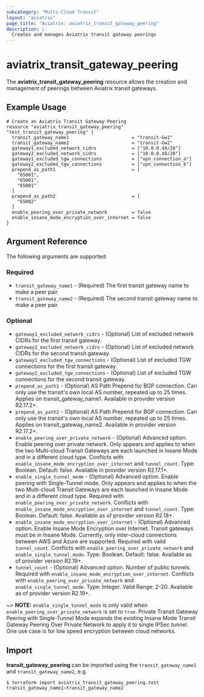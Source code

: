 ```yaml
---
subcategory: "Multi-Cloud Transit"
layout: "aviatrix"
page_title: "Aviatrix: aviatrix_transit_gateway_peering"
description: |-
  Creates and manages Aviatrix transit gateway peerings
---
```


# aviatrix_transit_gateway_peering

The **aviatrix_transit_gateway_peering** resource allows the creation and management of peerings between Aviatrix transit gateways.

## Example Usage

```hcl
# Create an Aviatrix Transit Gateway Peering
resource "aviatrix_transit_gateway_peering" "test_transit_gateway_peering" {
  transit_gateway_name1                       = "transit-Gw1"
  transit_gateway_name2                       = "transit-Gw2"
  gateway1_excluded_network_cidrs             = ["10.0.0.48/28"]
  gateway2_excluded_network_cidrs             = ["10.0.0.48/28"]
  gateway1_excluded_tgw_connections           = ["vpn_connection_a"]
  gateway2_excluded_tgw_connections           = ["vpn_connection_b"]
  prepend_as_path1                            = [
    "65001",
    "65001",
    "65001"
  ]
  prepend_as_path2                            = [
    "65002"
  ]
  enable_peering_over_private_network         = false
  enable_insane_mode_encryption_over_internet = false
}
```

## Argument Reference

The following arguments are supported:

### Required
* `transit_gateway_name1` - (Required) The first transit gateway name to make a peer pair.
* `transit_gateway_name2` - (Required) The second transit gateway name to make a peer pair.

### Optional
* `gateway1_excluded_network_cidrs` - (Optional) List of excluded network CIDRs for the first transit gateway.
* `gateway2_excluded_network_cidrs` - (Optional) List of excluded network CIDRs for the second transit gateway.
* `gateway1_excluded_tgw_connections` - (Optional) List of excluded TGW connections for the first transit gateway.
* `gateway2_excluded_tgw_connections` - (Optional) List of excluded TGW connections for the second transit gateway.
* `prepend_as_path1` - (Optional) AS Path Prepend for BGP connection. Can only use the transit's own local AS number, repeated up to 25 times. Applies on transit_gateway_name1. Available in provider version R2.17.2+.
* `prepend_as_path2` - (Optional) AS Path Prepend for BGP connection. Can only use the transit's own local AS number, repeated up to 25 times. Applies on transit_gateway_name2. Available in provider version R2.17.2+.
* `enable_peering_over_private_network` - (Optional) Advanced option. Enable peering over private network. Only appears and applies to when the two Multi-cloud Transit Gateways are each launched in Insane Mode and in a different cloud type. Conflicts with `enable_insane_mode_encryption_over_internet` and `tunnel_count`. Type: Boolean. Default: false. Available in provider version R2.17.1+.
* `enable_single_tunnel_mode` - (Optional) Advanced option. Enable peering with Single-Tunnel mode. Only appears and applies to when the two Multi-cloud Transit Gateways are each launched in Insane Mode and in a different cloud type. Required with `enable_peering_over_private_network`. Conflicts with `enable_insane_mode_encryption_over_internet` and `tunnel_count`. Type: Boolean. Default: false. Available as of provider version R2.18+.
* `enable_insane_mode_encryption_over_internet` - (Optional) Advanced option. Enable Insane Mode Encryption over Internet. Transit gateways must be in Insane Mode. Currently, only inter-cloud connections between AWS and Azure are supported. Required with valid `tunnel_count`. Conflicts with `enable_peering_over_private_network` and `enable_single_tunnel_mode`. Type: Boolean. Default: false. Available as of provider version R2.19+.
* `tunnel_count` - (Optional) Advanced option. Number of public tunnels. Required with `enable_insane_mode_encryption_over_internet`. Conflicts with `enable_peering_over_private_network` and `enable_single_tunnel_mode`. Type: Integer. Valid Range: 2-20. Available as of provider version R2.19+.
  
~> **NOTE:** `enable_single_tunnel_mode` is only valid when `enable_peering_over_private_network` is set to `true`. Private Transit Gateway Peering with Single-Tunnel Mode expands the existing Insane Mode Transit Gateway Peering Over Private Network to apply it to single IPSec tunnel. One use case is for low speed encryption between cloud networks.

## Import

**transit_gateway_peering** can be imported using the `transit_gateway_name1` and `transit_gateway_name2`, e.g.

```
$ terraform import aviatrix_transit_gateway_peering.test transit_gateway_name1~transit_gateway_name2
```
